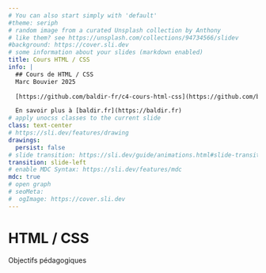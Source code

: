 ```yaml
---
# You can also start simply with 'default'
#theme: seriph
# random image from a curated Unsplash collection by Anthony
# like them? see https://unsplash.com/collections/94734566/slidev
#background: https://cover.sli.dev
# some information about your slides (markdown enabled)
title: Cours HTML / CSS
info: |
  ## Cours de HTML / CSS
  Marc Bouvier 2025
  
  [https://github.com/baldir-fr/c4-cours-html-css](https://github.com/baldir-fr/c4-cours-html-css)

  En savoir plus à [baldir.fr](https://baldir.fr)
# apply unocss classes to the current slide
class: text-center
# https://sli.dev/features/drawing
drawings:
  persist: false
# slide transition: https://sli.dev/guide/animations.html#slide-transitions
transition: slide-left
# enable MDC Syntax: https://sli.dev/features/mdc
mdc: true
# open graph
# seoMeta:
#  ogImage: https://cover.sli.dev
---
```


# HTML / CSS

Objectifs pédagogiques


